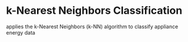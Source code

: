 # k-Nearest Neighbors Classification
applies the k-Nearest Neighbors (k-NN) algorithm to classify appliance energy data
